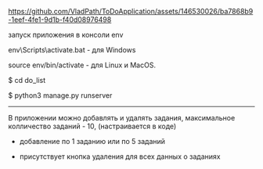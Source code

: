 
https://github.com/VladPath/ToDoApplication/assets/146530026/ba7868b9-1eef-4fe1-9d1b-f40d08976498


запуск приложения в консоли env

env\Scripts\activate.bat - для Windows

source env/bin/activate - для Linux и MacOS.

 $ cd do_list
 
 $ python3 manage.py runserver

----------------------------------
В приложении можно добавлять и удалять задания, максимальное колличество заданий - 10, (настраивается в коде)

- добавление по 1 заданию или по 5 заданий 

- присутствует кнопка удаления для всех данных о заданиях 

